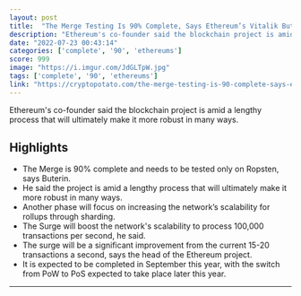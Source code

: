 ```yaml
---
layout: post
title:  "The Merge Testing Is 90% Complete, Says Ethereum’s Vitalik Buterin"
description: "Ethereum's co-founder said the blockchain project is amid a lengthy process that will ultimately make it more robust in many ways."
date: "2022-07-23 00:43:14"
categories: ['complete', '90', 'ethereums']
score: 999
image: "https://i.imgur.com/JdGLTpW.jpg"
tags: ['complete', '90', 'ethereums']
link: "https://cryptopotato.com/the-merge-testing-is-90-complete-says-ethereums-vitalik-buterin/"
---
```


Ethereum's co-founder said the blockchain project is amid a lengthy process that will ultimately make it more robust in many ways.

## Highlights

- The Merge is 90% complete and needs to be tested only on Ropsten, says Buterin.
- He said the project is amid a lengthy process that will ultimately make it more robust in many ways.
- Another phase will focus on increasing the network’s scalability for rollups through sharding.
- The Surge will boost the network's scalability to process 100,000 transactions per second, he said.
- The surge will be a significant improvement from the current 15-20 transactions a second, says the head of the Ethereum project.
- It is expected to be completed in September this year, with the switch from PoW to PoS expected to take place later this year.

---
